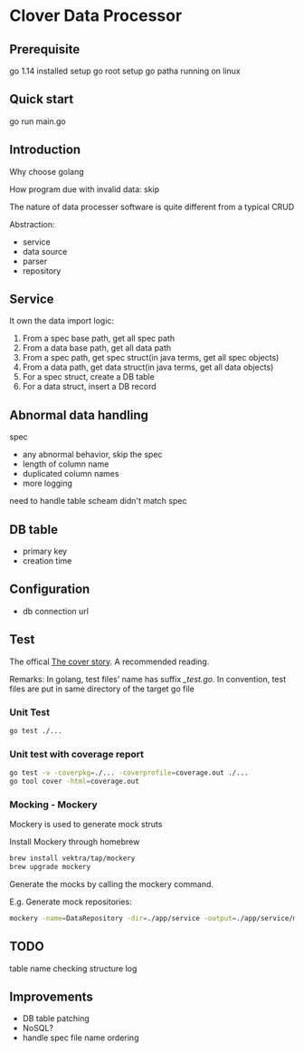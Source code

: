 # Clover Data Processor

## Prerequisite

go 1.14 installed
setup go root
setup go patha
running on linux

## Quick start

go run main.go

## Introduction

Why choose golang

How program due with invalid data:
skip

The nature of data processer software is quite different from a typical CRUD 

Abstraction:
- service
- data source
- parser
- repository

## Service

It own the data import logic:

1. From a spec base path, get all spec path
2. From a data base path, get all data path
3. From a spec path, get spec struct(in java terms, get all spec objects)
4. From a data path, get data struct(in java terms, get all data objects)
5. For a spec struct, create a DB table
6. For a data struct, insert a DB record

## Abnormal data handling

spec 
- any abnormal behavior, skip the spec
- length of column name
- duplicated column names
- more logging

need to handle
table scheam didn't match spec

## DB table

- primary key
- creation time

## Configuration

- db connection url

## Test

The offical [The cover story](https://blog.golang.org/cover). A recommended reading.

Remarks: In golang, test files' name has suffix *_test.go*. In convention, test files are put in same directory of the target go file

### Unit Test

```bash
go test ./...  
```

### Unit test with coverage report

```bash
go test -v -coverpkg=./... -coverprofile=coverage.out ./...
go tool cover -html=coverage.out
```

### Mocking - Mockery

Mockery is used to generate mock struts

Install Mockery through homebrew

```bash
brew install vektra/tap/mockery
brew upgrade mockery
```

Generate the mocks by calling the mockery command.  

E.g. Generate mock repositories:

```bash
mockery -name=DataRepository -dir=./app/service -output=./app/service/mocks -filename=mock_data_repository.go
```

## TODO

table name checking
structure log

## Improvements

- DB table patching
- NoSQL?
- handle spec file name ordering